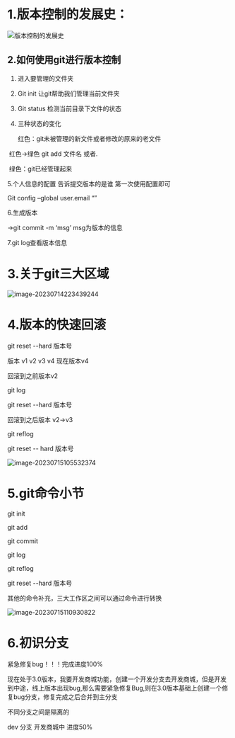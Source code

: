 # 1.版本控制的发展史：

![版本控制的发展史](C:\Users\减肥的小胖子\Desktop\关于Git\版本控制的发展史.png)

## 2.如何使用git进行版本控制

1. 进入要管理的文件夹

2. Git init 让git帮助我们管理当前文件夹

3. Git status 检测当前目录下文件的状态

4. 三种状态的变化

   红色：git未被管理的新文件或者修改的原来的老文件 

​       红色->绿色 git add 文件名 或者.

​      绿色：git已经管理起来 

 5.个人信息的配置 告诉提交版本的是谁 第一次使用配置即可

Git config –global user.email “”

 6.生成版本

->git commit -m ‘msg’    msg为版本的信息

7.git log查看版本信息

#  3.关于git三大区域

![image-20230714223439244](C:\Users\减肥的小胖子\AppData\Roaming\Typora\typora-user-images\image-20230714223439244.png)

 

#  4.版本的快速回滚

git reset --hard 版本号

版本 v1 v2 v3 v4 现在版本v4

回滚到之前版本v2

git log

git reset --hard 版本号

回滚到之后版本 v2->v3

git reflog

git reset -- hard 版本号

![image-20230715105532374](C:\Users\减肥的小胖子\AppData\Roaming\Typora\typora-user-images\image-20230715105532374.png)

# 5.git命令小节

git init 

git add

git commit

git log

git reflog

git reset --hard 版本号

其他的命令补充，三大工作区之间可以通过命令进行转换

![image-20230715110930822](C:\Users\减肥的小胖子\AppData\Roaming\Typora\typora-user-images\image-20230715110930822.png)

# 6.初识分支

紧急修复bug！！！完成进度100%

现在处于3.0版本，我要开发商城功能，创建一个开发分支去开发商城，但是开发到中途，线上版本出现bug,那么需要紧急修复Bug,则在3.0版本基础上创建一个修复bug分支，修复完成之后合并到主分支

不同分支之间是隔离的

dev 分支 开发商城中 进度50%
